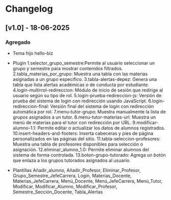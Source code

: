 # Changelog

## [v1.0] - 18-06-2025
### Agregado
- Tema hijo hello-biz

- Plugin 
1.selector_grupo_semestre:Permite al usuario seleccionar un grupo y semestre para mostrar contenidos filtrados.
2.tabla_materias_por_grupo: Muestra una tabla con las materias asignadas a un grupo específico.
3.tabla-alertas-depez: Genera una tabla que lista alertas académicas o de conducta por estudiante. 
4.login-multirrol-redireccion: Módulo de inicio de sesión que redirige al usuario según su tipo de rol.
5.login-prueba-redireccion-js: Versión de prueba del sistema de login con redirección usando JavaScript.
6.login-redireccion-final: Versión final del sistema de login con redirección automática por rol.
7.menu-tutor-grupo: Muestra manualmente la lista de grupos asignados a un tutor.
8.menu-tutor-materias-url: Muestra un menú de materias para el tutor con redirección por URL.
9.modificar-alumno-1.1: Permite editar o actualizar los datos de alumnos registrados.
10.insert-headers-and-footers: Inserta cabeceras y pies de página personalizados en las páginas del sitio.
11.tabla-seleccion-profesores: Muestra una tabla de profesores disponibles para selección o asignación.
12.eliminar_alumno_1.0: Permite eliminar alumnos del sistema de forma controlada.
13.boton-grupo-tutorado: Agrega un botón que enlaza a los grupos tutorados asignados al usuario.
 
- Plantillas Añadir_alumno, Añadir_Profesor, Eliminar_Profesor, Grupo_Semestre_JefeCarrera, Login, Materias_Docente, Materias_JefeCarrera, Menú_Docente, Menú_JefeCarrera, Menú_Tutor, Modificar, Modificar_Alumno, Modificar_Profesor, Semestre_Sección_Docente, Tabla_Alertas